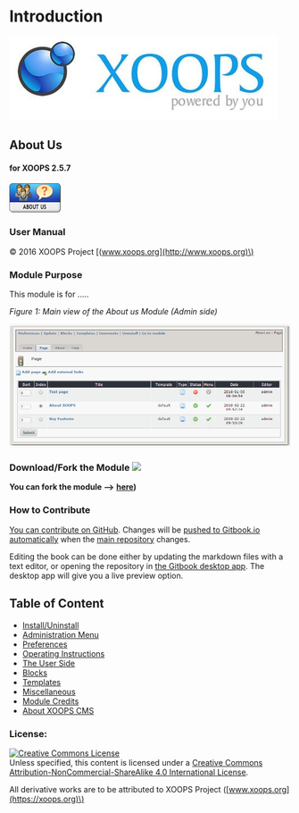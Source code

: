 # Introduction

![logoXoops.jpg](.gitbook/assets/logoxoops.jpg)

## About Us

#### for XOOPS 2.5.7

![logoModule.png](.gitbook/assets/logomodule.png)

### User Manual

© 2016 XOOPS Project [\(www.xoops.org](http://www.xoops.org)\)

### Module Purpose

This module is for .....

 _Figure 1: Main view of the About us Module \(Admin side\)_

![image001.png](.gitbook/assets/image001.png)

### Download/Fork the Module ![](https://xoops.org/images/forkit.png)

**You can fork the module --&gt;** [**here**](https://github.com/XoopsModules25x/about)**\)**

### How to Contribute

[You can contribute on GitHub](https://github.com/XoopsDocs/about-tutorial). Changes will be [pushed to Gitbook.io automatically](https://www.gitbook.com/book/xoops/about-tutorial/activity) when the [main repository](https://github.com/XoopsDocs/about-tutorial) changes.

Editing the book can be done either by updating the markdown files with a text editor, or opening the repository in [the Gitbook desktop app](https://github.com/GitbookIO/editor/blob/master/README.md). The desktop app will give you a live preview option.

## Table of Content

* [Install/Uninstall](install-uninstall.md)
* [Administration Menu](administration-menu.md)
* [Preferences](preferences.md)
* [Operating Instructions](operating-instructions.md)
* [The User Side](the-user-side.md)
* [Blocks](blocks.md)
* [Templates](templates.md)
* [Miscellaneous](other.md) 
* [Module Credits](module-credits.md)
* [About XOOPS CMS](about-xoops-cms.md)

### License:

[![Creative Commons License](https://i.creativecommons.org/l/by-nc-sa/4.0/88x31.png)](http://creativecommons.org/licenses/by-nc-sa/4.0/)  
Unless specified, this content is licensed under a [Creative Commons Attribution-NonCommercial-ShareAlike 4.0 International License](http://creativecommons.org/licenses/by-nc-sa/4.0/).

All derivative works are to be attributed to XOOPS Project \([www.xoops.org](https://xoops.org)\)

